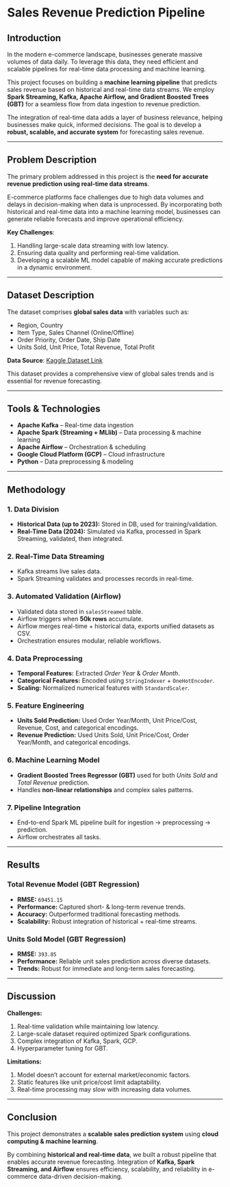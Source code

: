 
# Sales Revenue Prediction Pipeline

## Introduction

In the modern e-commerce landscape, businesses generate massive volumes of data daily. To leverage this data, they need efficient and scalable pipelines for real-time data processing and machine learning.

This project focuses on building a **machine learning pipeline** that predicts sales revenue based on historical and real-time data streams. We employ **Spark Streaming, Kafka, Apache Airflow, and Gradient Boosted Trees (GBT)** for a seamless flow from data ingestion to revenue prediction.

The integration of real-time data adds a layer of business relevance, helping businesses make quick, informed decisions. The goal is to develop a **robust, scalable, and accurate system** for forecasting sales revenue.

---

##  Problem Description

The primary problem addressed in this project is the **need for accurate revenue prediction using real-time data streams**.

E-commerce platforms face challenges due to high data volumes and delays in decision-making when data is unprocessed. By incorporating both historical and real-time data into a machine learning model, businesses can generate reliable forecasts and improve operational efficiency.

**Key Challenges**:

1. Handling large-scale data streaming with low latency.
2. Ensuring data quality and performing real-time validation.
3. Developing a scalable ML model capable of making accurate predictions in a dynamic environment.

---

##  Dataset Description

The dataset comprises **global sales data** with variables such as:

* Region, Country
* Item Type, Sales Channel (Online/Offline)
* Order Priority, Order Date, Ship Date
* Units Sold, Unit Price, Total Revenue, Total Profit

**Data Source**: [Kaggle Dataset Link](#)

This dataset provides a comprehensive view of global sales trends and is essential for revenue forecasting.

---

##  Tools & Technologies

* **Apache Kafka** – Real-time data ingestion
* **Apache Spark (Streaming + MLlib)** – Data processing & machine learning
* **Apache Airflow** – Orchestration & scheduling
* **Google Cloud Platform (GCP)** – Cloud infrastructure
* **Python** – Data preprocessing & modeling

---

##  Methodology

### 1. Data Division

* **Historical Data (up to 2023):** Stored in DB, used for training/validation.
* **Real-Time Data (2024):** Simulated via Kafka, processed in Spark Streaming, validated, then integrated.

### 2. Real-Time Data Streaming

* Kafka streams live sales data.
* Spark Streaming validates and processes records in real-time.

### 3. Automated Validation (Airflow)

* Validated data stored in `salesStreamed` table.
* Airflow triggers when **50k rows** accumulate.
* Airflow merges real-time + historical data, exports unified datasets as CSV.
* Orchestration ensures modular, reliable workflows.

### 4. Data Preprocessing

* **Temporal Features:** Extracted *Order Year* & *Order Month*.
* **Categorical Features:** Encoded using `StringIndexer` + `OneHotEncoder`.
* **Scaling:** Normalized numerical features with `StandardScaler`.

### 5. Feature Engineering

* **Units Sold Prediction:** Used Order Year/Month, Unit Price/Cost, Revenue, Cost, and categorical encodings.
* **Revenue Prediction:** Used Units Sold, Unit Price/Cost, Order Year/Month, and categorical encodings.

### 6. Machine Learning Model

* **Gradient Boosted Trees Regressor (GBT)** used for both *Units Sold* and *Total Revenue* prediction.
* Handles **non-linear relationships** and complex sales patterns.

### 7. Pipeline Integration

* End-to-end Spark ML pipeline built for ingestion → preprocessing → prediction.
* Airflow orchestrates all tasks.

---

##  Results

###  Total Revenue Model (GBT Regression)

* **RMSE:** `69451.15`
* **Performance:** Captured short- & long-term revenue trends.
* **Accuracy:** Outperformed traditional forecasting methods.
* **Scalability:** Robust integration of historical + real-time streams.

###  Units Sold Model (GBT Regression)

* **RMSE:** `393.85`
* **Performance:** Reliable unit sales prediction across diverse datasets.
* **Trends:** Robust for immediate and long-term sales forecasting.

---

##  Discussion

**Challenges:**

1. Real-time validation while maintaining low latency.
2. Large-scale dataset required optimized Spark configurations.
3. Complex integration of Kafka, Spark, GCP.
4. Hyperparameter tuning for GBT.

**Limitations:**

1. Model doesn’t account for external market/economic factors.
2. Static features like unit price/cost limit adaptability.
3. Real-time processing may slow with increasing data volumes.

---

##  Conclusion

This project demonstrates a **scalable sales prediction system** using **cloud computing & machine learning**.

By combining **historical and real-time data**, we built a robust pipeline that enables accurate revenue forecasting. Integration of **Kafka, Spark Streaming, and Airflow** ensures efficiency, scalability, and reliability in e-commerce data-driven decision-making.

